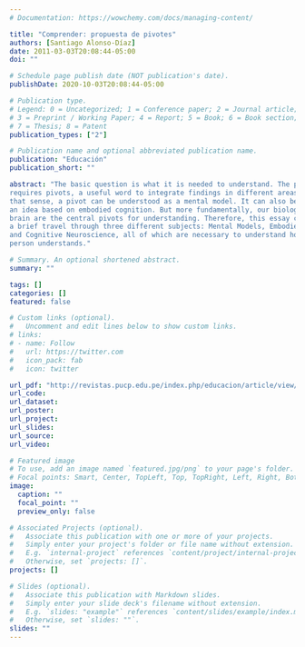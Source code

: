 ```yaml
---
# Documentation: https://wowchemy.com/docs/managing-content/

title: "Comprender: propuesta de pivotes"
authors: [Santiago Alonso-Díaz]
date: 2011-03-03T20:08:44-05:00
doi: ""

# Schedule page publish date (NOT publication's date).
publishDate: 2020-10-03T20:08:44-05:00

# Publication type.
# Legend: 0 = Uncategorized; 1 = Conference paper; 2 = Journal article;
# 3 = Preprint / Working Paper; 4 = Report; 5 = Book; 6 = Book section;
# 7 = Thesis; 8 = Patent
publication_types: ["2"]

# Publication name and optional abbreviated publication name.
publication: "Educación"
publication_short: ""

abstract: "The basic question is what it is needed to understand. The proposal is that understanding
requires pivots, a useful word to integrate findings in different areas. In
that sense, a pivot can be understood as a mental model. It can also be the body,
an idea based on embodied cognition. But more fundamentally, our biology and
brain are the central pivots for understanding. Therefore, this essay can be seen as
a brief travel through three different subjects: Mental Models, Embodied Cognition
and Cognitive Neuroscience, all of which are necessary to understand how a
person understands."

# Summary. An optional shortened abstract.
summary: ""

tags: []
categories: []
featured: false

# Custom links (optional).
#   Uncomment and edit lines below to show custom links.
# links:
# - name: Follow
#   url: https://twitter.com
#   icon_pack: fab
#   icon: twitter

url_pdf: "http://revistas.pucp.edu.pe/index.php/educacion/article/view/2600"
url_code:
url_dataset:
url_poster:
url_project:
url_slides:
url_source:
url_video:

# Featured image
# To use, add an image named `featured.jpg/png` to your page's folder. 
# Focal points: Smart, Center, TopLeft, Top, TopRight, Left, Right, BottomLeft, Bottom, BottomRight.
image:
  caption: ""
  focal_point: ""
  preview_only: false

# Associated Projects (optional).
#   Associate this publication with one or more of your projects.
#   Simply enter your project's folder or file name without extension.
#   E.g. `internal-project` references `content/project/internal-project/index.md`.
#   Otherwise, set `projects: []`.
projects: []

# Slides (optional).
#   Associate this publication with Markdown slides.
#   Simply enter your slide deck's filename without extension.
#   E.g. `slides: "example"` references `content/slides/example/index.md`.
#   Otherwise, set `slides: ""`.
slides: ""
---
```

